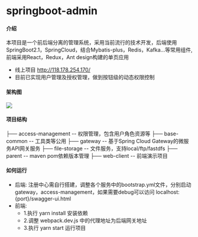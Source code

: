 # springboot-admin

#### 介绍
本项目是一个前后端分离的管理系统，采用当前流行的技术开发，后端使用SpringBoot2.1，SpringCloud，结合Mybatis-plus，Redis，Kafka...等常用组件,前端采用React，Redux，Ant design构建的单页应用

* 线上项目 http://118.178.254.170/
* 目前已实现用户管理及授权管理，做到按钮级的动态权限控制

#### 架构图
<img src="https://gitee.com/sowho.github.io/springboot-admin/raw/develop/doc/1.png"/>

#### 项目结构
├── access-management  -- 权限管理，包含用户角色资源等
├── base-common -- 工具类等公用
├── gateway -- 基于Spring Cloud Gateway的微服务API网关服务
├── file-storage -- 文件服务，支持local/ftp/fastdfs
├── parent -- maven pom依赖版本管理
├── web-client -- 前端演示项目

#### 如何运行
* 后端:
       注册中心需自行搭建，调整各个服务中的bootstrap.yml文件，分别启动 gateway，access-management，如果需要debug可以访问 localhost:{port}/swagger-ui.html
* 前端:  
    * 1.执行 yarn install 安装依赖  
    * 2.调整 webpack.dev.js 中的代理地址为后端网关地址
    * 3.执行 yarn start 运行项目
